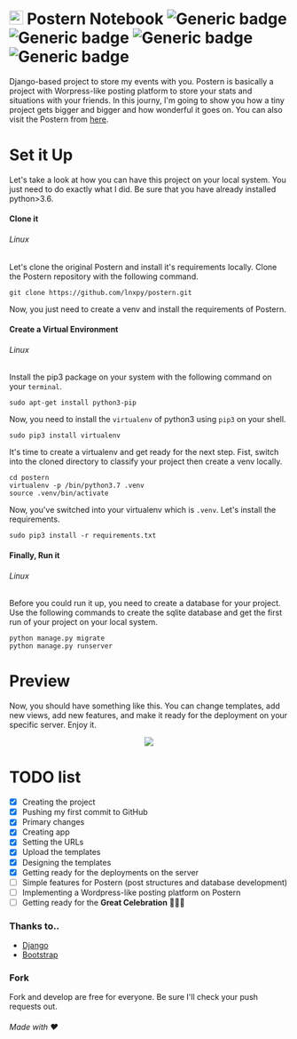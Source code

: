 # <span><img src="https://lnxpy.pythonanywhere.com/static/post/files/fav.png" width="25px"></span> Postern Notebook ![Generic badge](https://img.shields.io/badge/Build-inprogress-<COLOR>.svg) ![Generic badge](https://img.shields.io/badge/License-MIT-orange.svg) ![Generic badge](https://img.shields.io/badge/Language-python-yellow.svg) ![Generic badge](https://img.shields.io/badge/Framework-Django-green.svg)

Django-based project to store my events with you. Postern is basically a project with Worpress-like posting platform to store your stats and situations with your friends. In this journy, I'm going to show you how a tiny project gets bigger and bigger and how wonderful it goes on. You can also visit the Postern from [here](lnxpy.pythonanywhere.com).

# Set it Up
Let's take a look at how you can have this project on your local system. You just need to do exactly what I did. Be sure that you have already installed python>3.6.

#### Clone it
###### Linux
Let's clone the original Postern and install it's requirements locally. Clone the Postern repository with the following command.

    git clone https://github.com/lnxpy/postern.git

Now, you just need to create a venv and install the requirements of Postern.

#### Create a Virtual Environment
###### Linux
Install the pip3 package on your system with the following command on your `terminal`.

    sudo apt-get install python3-pip

Now, you need to install the `virtualenv` of python3 using `pip3` on your shell.
    
    sudo pip3 install virtualenv
    
It's time to create a virtualenv and get ready for the next step. Fist, switch into the cloned directory to classify your project then create a venv locally.

    cd postern
    virtualenv -p /bin/python3.7 .venv
    source .venv/bin/activate
    
Now, you've switched into your virtualenv which is `.venv`. Let's install the requirements.

    sudo pip3 install -r requirements.txt 

#### Finally, Run it
###### Linux
Before you could run it up, you need to create a database for your project. Use the following commands to create the sqlite database and get the first run of your project on your local system.

    python manage.py migrate
    python manage.py runserver

# Preview
Now, you should have something like this. You can change templates, add new views, add new features, and make it ready for the deployment on your specific server. Enjoy it.

<center><img src="https://lh6.googleusercontent.com/n7YFYLgS9U7XdlFXL3qm_XqqT9WSQPfga-WgmKZFTclAOAQKlt-AU1ma_VTsAXda9fcKv6ywBGHrZZ_qa5y4=w1366-h633-rw">
</center>

# TODO list
- [x] Creating the project
- [x] Pushing my first commit to GitHub
- [x] Primary changes
- [x] Creating app
- [x] Setting the URLs
- [x] Upload the templates
- [x] Designing the templates
- [x] Getting ready for the deployments on the server
- [ ] Simple features for Postern (post structures and database development)
- [ ] Implementing a Wordpress-like posting platform on Postern
- [ ] Getting ready for the **Great Celebration** 🎉🍰🥳

### Thanks to..
* [Django](https://djangoproject.com)
* [Bootstrap](https://getbootstrap.com/)

### Fork
Fork and develop are free for everyone. Be sure I'll check your push requests out.

###### Made with ❤
